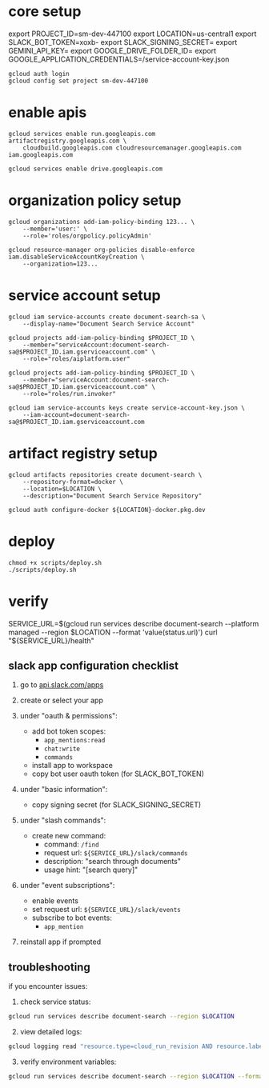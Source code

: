 # core setup
export PROJECT_ID=sm-dev-447100
export LOCATION=us-central1
export SLACK_BOT_TOKEN=xoxb-
export SLACK_SIGNING_SECRET=
export GEMINI_API_KEY=
export GOOGLE_DRIVE_FOLDER_ID=
export GOOGLE_APPLICATION_CREDENTIALS=/service-account-key.json

```
gcloud auth login
gcloud config set project sm-dev-447100
```


# enable apis
```
gcloud services enable run.googleapis.com artifactregistry.googleapis.com \
    cloudbuild.googleapis.com cloudresourcemanager.googleapis.com iam.googleapis.com

gcloud services enable drive.googleapis.com
```

# organization policy setup
```
gcloud organizations add-iam-policy-binding 123... \
    --member='user:' \
    --role='roles/orgpolicy.policyAdmin'

gcloud resource-manager org-policies disable-enforce iam.disableServiceAccountKeyCreation \
    --organization=123...
```

# service account setup
```
gcloud iam service-accounts create document-search-sa \
    --display-name="Document Search Service Account"

gcloud projects add-iam-policy-binding $PROJECT_ID \
    --member="serviceAccount:document-search-sa@$PROJECT_ID.iam.gserviceaccount.com" \
    --role="roles/aiplatform.user"

gcloud projects add-iam-policy-binding $PROJECT_ID \
    --member="serviceAccount:document-search-sa@$PROJECT_ID.iam.gserviceaccount.com" \
    --role="roles/run.invoker"

gcloud iam service-accounts keys create service-account-key.json \
    --iam-account=document-search-sa@$PROJECT_ID.iam.gserviceaccount.com
```

# artifact registry setup
```
gcloud artifacts repositories create document-search \
    --repository-format=docker \
    --location=$LOCATION \
    --description="Document Search Service Repository"

gcloud auth configure-docker ${LOCATION}-docker.pkg.dev
```

# deploy
```
chmod +x scripts/deploy.sh
./scripts/deploy.sh
```

# verify
SERVICE_URL=$(gcloud run services describe document-search --platform managed --region $LOCATION --format 'value(status.url)')
curl "${SERVICE_URL}/health"

## slack app configuration checklist
1. go to [api.slack.com/apps](https://api.slack.com/apps)
2. create or select your app
3. under "oauth & permissions":
   - add bot token scopes:
     - `app_mentions:read`
     - `chat:write`
     - `commands`
   - install app to workspace
   - copy bot user oauth token (for SLACK_BOT_TOKEN)

4. under "basic information":
   - copy signing secret (for SLACK_SIGNING_SECRET)

5. under "slash commands":
   - create new command:
     - command: `/find`
     - request url: `${SERVICE_URL}/slack/commands`
     - description: "search through documents"
     - usage hint: "[search query]"

6. under "event subscriptions":
   - enable events
   - set request url: `${SERVICE_URL}/slack/events`
   - subscribe to bot events:
     - `app_mention`

7. reinstall app if prompted

## troubleshooting

if you encounter issues:

1. check service status:
```bash
gcloud run services describe document-search --region $LOCATION
```

2. view detailed logs:
```bash
gcloud logging read "resource.type=cloud_run_revision AND resource.labels.service_name=document-search" --limit 50
```

3. verify environment variables:
```bash
gcloud run services describe document-search --region $LOCATION --format 'yaml(spec.template.spec.containers[0].env)'
```
